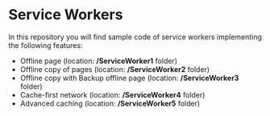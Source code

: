 # Service Workers

In this repository you will find sample code of service workers implementing the following features:

- Offline page (location: **/ServiceWorker1** folder)
- Offline copy of pages (location: **/ServiceWorker2** folder)
- Offline copy with Backup offline page (location: **/ServiceWorker3** folder)
- Cache-first network (location: **/ServiceWorker4** folder)
- Advanced caching (location: **/ServiceWorker5** folder)
